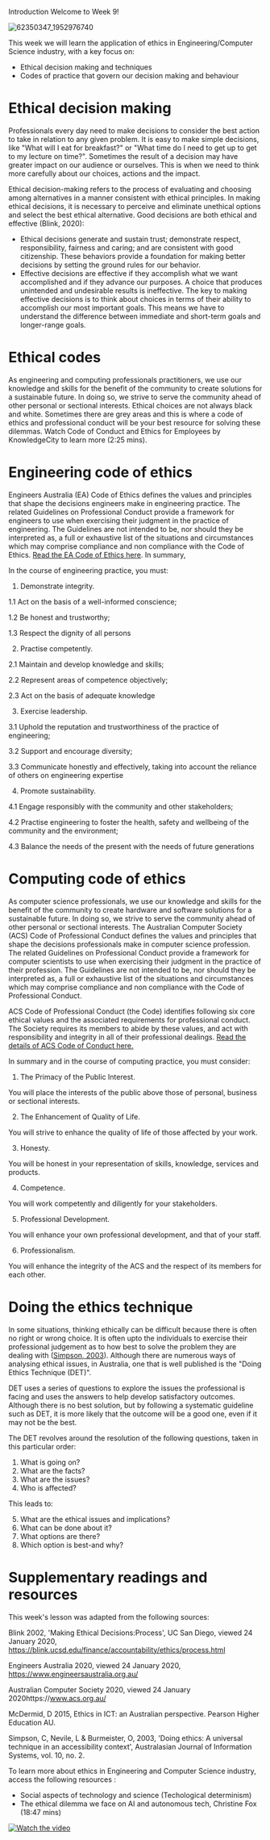 Introduction
Welcome to Week 9!


![62350347_1952976740](https://user-images.githubusercontent.com/125527438/235304805-aef3b863-af9a-4209-8bad-f156a15737a6.jpeg)


This week we will learn the application of ethics in Engineering/Computer Science industry, with a key focus on:

  * Ethical decision making and techniques
  * Codes of practice that govern our decision making and behaviour
  

# Ethical decision making
Professionals every day need to make decisions to consider the best action to take in relation to any given problem. It is easy to make simple decisions, like "What will I eat for breakfast?" or "What time do I need to get up to get to my lecture on time?". Sometimes the result of a decision may have greater impact on our audience or ourselves. This is when we need to think more carefully about our choices, actions and the impact. 

Ethical decision-making refers to the process of evaluating and choosing among alternatives in a manner consistent with ethical principles. In making ethical decisions, it is necessary to perceive and eliminate unethical options and select the best ethical alternative. Good decisions are both ethical and effective (Blink, 2020):

* Ethical decisions generate and sustain trust; demonstrate respect, responsibility, fairness and caring; and are consistent with good citizenship. These behaviors provide a foundation for making better decisions by setting the ground rules for our behavior.
* Effective decisions are effective if they accomplish what we want accomplished and if they advance our purposes. A choice that produces unintended and undesirable results is ineffective. The key to making effective decisions is to think about choices in terms of their ability to accomplish our most important goals. This means we have to understand the difference between immediate and short-term goals and longer-range goals.


# Ethical codes
As engineering and computing professionals practitioners, we use our knowledge and skills for the benefit of the community to create solutions for a sustainable future. In doing so, we strive to serve the community ahead of other personal or sectional interests. Ethical choices are not always black and white. Sometimes there are grey areas and this is where a code of ethics and professional conduct will be your best resource for solving these dilemmas. Watch Code of Conduct and Ethics for Employees by KnowledgeCity to learn more (2:25 mins).


# Engineering code of ethics
Engineers Australia (EA) Code of Ethics defines the values and principles that shape the decisions engineers make in engineering practice. The related Guidelines on Professional Conduct provide a framework for engineers to use when exercising their judgment in the practice of engineering. The Guidelines are not intended to be, nor should they be interpreted as, a full or exhaustive list of the situations and circumstances which may comprise compliance and non compliance with the Code of Ethics. [Read the EA Code of Ethics here](https://www.engineersaustralia.org.au/ethics). In summary, 

In the course of engineering practice, you must: 

1. Demonstrate integrity. 

  1.1 Act on the basis of a well-informed conscience; 
  
  1.2 Be honest and trustworthy; 
  
  1.3 Respect the dignity of all persons

2. Practise competently. 

  2.1 Maintain and develop knowledge and skills;
  
  2.2 Represent areas of competence objectively; 
  
  2.3 Act on the basis of adequate knowledge

3. Exercise leadership. 

  3.1 Uphold the reputation and trustworthiness of the practice of engineering; 
  
  3.2 Support and encourage diversity;
  
  3.3 Communicate honestly and effectively, taking into account the reliance of others on engineering expertise 

4. Promote sustainability. 

  4.1 Engage responsibly with the community and other stakeholders; 
  
  4.2 Practise engineering to foster the health, safety and wellbeing of the community  and the environment; 
  
  4.3 Balance the needs of the present with the needs of future generations
  
  
# Computing code of ethics
As computer science professionals, we use our knowledge and skills for the benefit of the community to create hardware and software solutions for a sustainable future. In doing so, we strive to serve the community ahead of other personal or sectional interests. The Australian Computer Society (ACS) Code of Professional Conduct defines the values and principles that shape the decisions professionals make in computer science profession. The related Guidelines on Professional Conduct provide a framework for computer scientists to use when exercising their judgment in the practice of their profession. The Guidelines are not intended to be, nor should they be interpreted as, a full or exhaustive list of the situations and circumstances which may comprise compliance and non compliance with the Code of Professional Conduct.

ACS Code of Professional Conduct (the Code) identifies following six core ethical values and the associated requirements for professional conduct. The Society requires its members to abide by these values, and act with responsibility and integrity in all of their professional dealings. [Read the details of ACS Code of Conduct here.](https://www.acs.org.au/content/dam/acs/rules-and-regulations/Code-of-Professional-Conduct_v2.1.pdf) 

In summary and in the course of computing practice, you must consider:

1. The Primacy of the Public Interest. 

You will place the interests of the public above those of personal, business or sectional interests. 

2. The Enhancement of Quality of Life. 

You will strive to enhance the quality of life of those affected by your work. 

3. Honesty. 

You will be honest in your representation of skills, knowledge, services and products. 

4. Competence.

You will work competently and diligently for your stakeholders. 

5. Professional Development.

You will enhance your own professional development, and that of your staff. 

6. Professionalism.

You will enhance the integrity of the ACS and the respect of its members for each other.


# Doing the ethics technique
In some situations, thinking ethically can be difficult because there is often no right or wrong choice. It is often upto the individuals to exercise their professional judgement as to how best to solve the problem they are dealing with ([Simpson, 2003](https://journal.acs.org.au/index.php/ajis/article/view/159/141)). Although there are numerous ways of analysing ethical issues, in Australia, one that is well published is the "Doing Ethics Technique (DET)". 

DET uses a series of questions to explore the issues the professional is facing and uses the answers to help develop satisfactory outcomes. Although there is no best solution, but by following a systematic guideline such as DET, it is more likely that the outcome will be a good one, even if it may not be the best.

The DET revolves around the resolution of the following questions, taken in this particular order:

1. What is going on?
2. What are the facts?
3. What are the issues?
4. Who is affected?

This leads to:

5. What are the ethical issues and implications?
6. What can be done about it?
7. What options are there?
8. Which option is best-and why?




# Supplementary readings and resources
This week's lesson was adapted from the following sources:

Blink 2002, 'Making Ethical Decisions:Process', UC San Diego, viewed 24 January 2020, https://blink.ucsd.edu/finance/accountability/ethics/process.html

Engineers Australia 2020, viewed 24 January 2020, https://www.engineersaustralia.org.au/

Australian Computer Society 2020, viewed 24 January 2020https://www.acs.org.au/

McDermid, D 2015, Ethics in ICT: an Australian perspective. Pearson Higher Education AU.

Simpson, C, Nevile, L & Burmeister, O, 2003, 'Doing ethics: A universal technique in an accessibility context', Australasian Journal of Information Systems, vol. 10, no. 2.


To learn more about ethics in Engineering and Computer Science industry, access the following resources :

* Social aspects of technology and science (Techological determinism)
* The ethical dilemma we face on AI and autonomous tech, Christine Fox (18:47 mins)

[![Watch the video](https://img.youtube.com/vi/3oE88_6jAwc/maxresdefault.jpg)](https://www.youtube.com/watch?v=3oE88_6jAwc)

